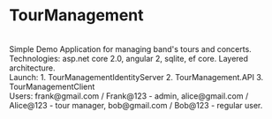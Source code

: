 # TourManagement
</br>
Simple Demo Application for managing band's tours and concerts. Technologies: asp.net core 2.0, angular 2, sqlite, ef core. Layered architecture. 
</br>
Launch: 1. TourManagementIdentityServer 2. TourManagement.API 3. TourManagementClient
</br>
Users: frank@gmail.com / Frank@123 - admin, alice@gmail.com / Alice@123 - tour manager, bob@gmail.com / Bob@123 - regular user.

